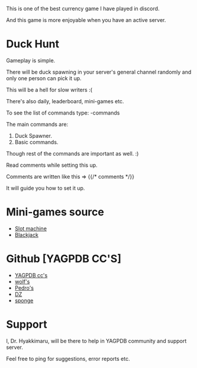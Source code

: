 This is one of the best currency game I have played in discord.

And this game is more enjoyable when you have an active server.
# Duck Hunt
Gameplay is simple.

There will be duck spawning in your server's general channel randomly and only one person can pick it up.

This will be a hell for slow writers :( 

There's also daily, leaderboard, mini-games etc.

To see the list of commands type: -commands

The main commands are: 
1. Duck Spawner.
2. Basic commands.

Though rest of the commands are important as well.
:)

Read comments while setting this up.

Comments are written like this => {{/* comments */}}

It will guide you how to set it up.
# Mini-games source
- [Slot machine](https://github.com/yagpdb-cc/yagpdb-cc/blob/master/fun/slotMachine.go.tmpl)
- [Blackjack](https://github.com/Spongerooski/yagpdb-cc/blob/main/Blackjack/blackjack)
# Github [YAGPDB CC'S]
- [YAGPDB cc's](https://github.com/yagpdb-cc/yagpdb-cc)
- [wolf's](https://github.com/TheHDCrafter/yagpdb-cc)
- [Pedro's](https://github.com/Pedro-Pessoa/yagpdb-cc/tree/Tickets/tickets)
- [DZ](https://github.com/DZ-TM/Yagpdb.xyz)
- [sponge](https://github.com/Spongerooski/yagpdb-cc)
# Support
I, Dr. Hyakkimaru, will be there to help in YAGPDB community and support server.

Feel free to ping for suggestions, error reports etc.
